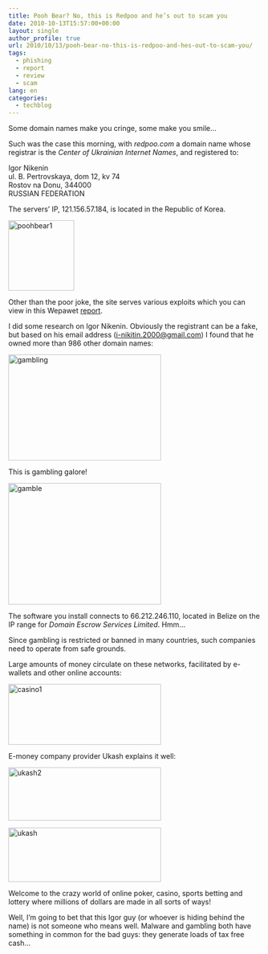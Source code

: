 ```yaml
---
title: Pooh Bear? No, this is Redpoo and he’s out to scam you
date: 2010-10-13T15:57:00+00:00
layout: single
author_profile: true
url: 2010/10/13/pooh-bear-no-this-is-redpoo-and-hes-out-to-scam-you/
tags:
  - phishing
  - report
  - review
  - scam
lang: en
categories: 
  - techblog
---
```

Some domain names make you cringe, some make you smile…

Such was the case this morning, with _redpoo.com_ a domain name whose registrar is the _Center of Ukrainian Internet Names_, and registered to:

Igor Nikenin  
ul. B. Pertrovskaya, dom 12, kv 74  
Rostov na Donu, 344000  
RUSSIAN FEDERATION

The servers’ IP, 121.156.57.184, is located in the Republic of Korea.

[<img title="poohbear1" border="0" alt="poohbear1" src="http://lh3.ggpht.com/_vaUVXcmC3OI/TLXPfg2fd8I/AAAAAAAACow/GuBFZNiIsIM/poohbear1_thumb%5B1%5D.png?imgmax=800" width="131" height="140" />](http://lh6.ggpht.com/_vaUVXcmC3OI/TLXPeNPIZ6I/AAAAAAAACos/pkMMnGSlF9g/s1600-h/poohbear1%5B3%5D.png)

Other than the poor joke, the site serves various exploits which you can view in this Wepawet [report](http://wepawet.cs.ucsb.edu/view.php?hash=df9aad519a0cbf950c4656ee52bf9279&type=js).

I did some research on Igor Nikenin. Obviously the registrant can be a fake, but based on his email address (i-nikitin.2000@gmail.com) I found that he owned more than 986 other domain names:

[<img title="gambling" border="0" alt="gambling" src="http://lh3.ggpht.com/_vaUVXcmC3OI/TLXPnI4J2dI/AAAAAAAACo4/Dm54thVxPBk/gambling_thumb%5B1%5D.png?imgmax=800" width="304" height="211" />](http://lh5.ggpht.com/_vaUVXcmC3OI/TLXPkU1WngI/AAAAAAAACo0/T3n2LWZ2igA/s1600-h/gambling%5B3%5D.png)

This is gambling galore!

[<img title="gamble" border="0" alt="gamble" src="http://lh6.ggpht.com/_vaUVXcmC3OI/TLXPv9Xd0uI/AAAAAAAACpA/KjQvhuxxxXU/gamble_thumb%5B1%5D.png?imgmax=800" width="304" height="242" />](http://lh6.ggpht.com/_vaUVXcmC3OI/TLXPs5D1WyI/AAAAAAAACo8/Vlfld8_Uz-k/s1600-h/gamble%5B3%5D.png)

The software you install connects to 66.212.246.110, located in Belize on the IP range for _Domain Escrow Services Limited_. Hmm…

Since gambling is restricted or banned in many countries, such companies need to operate from safe grounds.

Large amounts of money circulate on these networks, facilitated by e-wallets and other online accounts:

[<img title="casino1" border="0" alt="casino1" src="http://lh3.ggpht.com/_vaUVXcmC3OI/TLXPyez4wlI/AAAAAAAACpI/P1NqeUVznHE/casino1_thumb%5B1%5D.png?imgmax=800" width="304" height="121" />](http://lh5.ggpht.com/_vaUVXcmC3OI/TLXPxJf_0qI/AAAAAAAACpE/DKcBrNQ1ZUs/s1600-h/casino1%5B3%5D.png)

E-money company provider Ukash explains it well:

[<img title="ukash2" border="0" alt="ukash2" src="http://lh4.ggpht.com/_vaUVXcmC3OI/TLXP0hXw5lI/AAAAAAAACpQ/erYAOX_LOm0/ukash2_thumb%5B2%5D.png?imgmax=800" width="304" height="106" />](http://lh6.ggpht.com/_vaUVXcmC3OI/TLXPzXsndUI/AAAAAAAACpM/UI94eRhHnMQ/s1600-h/ukash2%5B4%5D.png)

[<img title="ukash" border="0" alt="ukash" src="http://lh6.ggpht.com/_vaUVXcmC3OI/TLXP3eOH2mI/AAAAAAAACpY/cdNVA3tJy-M/ukash_thumb%5B1%5D.png?imgmax=800" width="304" height="108" />](http://lh3.ggpht.com/_vaUVXcmC3OI/TLXP11KmGjI/AAAAAAAACpU/ZZZNSlvMh8o/s1600-h/ukash%5B3%5D.png)

Welcome to the crazy world of online poker, casino, sports betting and lottery where millions of dollars are made in all sorts of ways!

Well, I’m going to bet that this Igor guy (or whoever is hiding behind the name) is not someone who means well. Malware and gambling both have something in common for the bad guys: they generate loads of tax free cash…